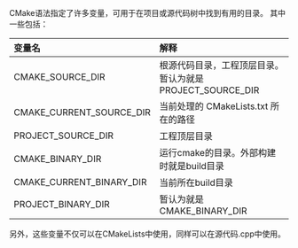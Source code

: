 CMake语法指定了许多变量，可用于在项目或源代码树中找到有用的目录。 其中一些包括：

| 变量名                   | 解释                                                     |
| :----------------------- | :------------------------------------------------------- |
| CMAKE_SOURCE_DIR         | 根源代码目录，工程顶层目录。暂认为就是PROJECT_SOURCE_DIR |
| CMAKE_CURRENT_SOURCE_DIR | 当前处理的 CMakeLists.txt 所在的路径                     |
| PROJECT_SOURCE_DIR       | 工程顶层目录                                             |
| CMAKE_BINARY_DIR         | 运行cmake的目录。外部构建时就是build目录                 |
| CMAKE_CURRENT_BINARY_DIR | 当前所在build目录                                        |
| PROJECT_BINARY_DIR       | 暂认为就是CMAKE_BINARY_DIR                               |

另外，这些变量不仅可以在CMakeLists中使用，同样可以在源代码.cpp中使用。